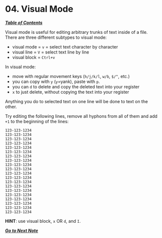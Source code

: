 # 04. Visual Mode

[***Table of Contents***](./ToC.md)

Visual mode is useful for editing arbitrary trunks of text inside of a file.
There are three different subtypes to visual mode:

- visual mode = `v` = select text character by character
- visual line = `V` = select text line by line
- visual block = `Ctrl+v`

In visual mode:

- move with regular movement keys (`h/j/k/l`, `w/b`, `$/^`, etc.)
- you can copy with `y` (`y`=yank), paste with `p`.
- you can `d` to delete and copy the deleted text into your register  
- `x` to just delete, without copying the text into your register

Anything you do to selected text on one line will be done to text on the other.

Try editing the following lines, remove all hyphons from all of them and add
`+1` to the beginning of the lines:

```
123-123-1234
123-123-1234
123-123-1234
123-123-1234
123-123-1234
123-123-1234
123-123-1234
123-123-1234
123-123-1234
123-123-1234
123-123-1234
123-123-1234
123-123-1234
123-123-1234
123-123-1234
123-123-1234
123-123-1234
123-123-1234
123-123-1234
123-123-1234
```

**HINT**: use visual block, `x` OR `d`, and `I`.

[***Go to Next Note***](05-command-mode.md)
